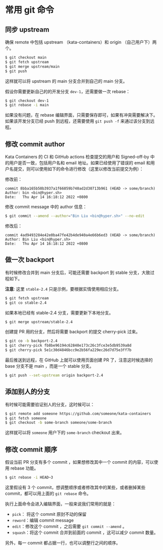 # 常用 git 命令

## 同步 upstream

确保 remote 中包括 upstream （kata-containers）和 origin （自己用户下）两个。


```bash
$ git checkout main
$ git fetch upstream
$ git merge upstream/main
$ git push
```

这样就可以将 upstream 的 main 分支合并到自己的 main 分支。

假设你需要更新自己的的开发分支 `dev-1`，还需要做一次 rebase：

```bash
$ git checkout dev-1
$ git rebase -i main
```

如果没有问题，在 rebase 编辑界面，只需要保存即可，如果有冲突需要解决下。如果该开发分支已经 push 到远程，还需要使用 `git push -f` 来通过该分支到远程。

## 修改 commit author

Kata Containers 的 CI 和 GitHub actions 检查提交的用户和 Signed-off-by 中的用户是否一致，包括用户名和 email 地址。如果已经使用了错误的 email 和用户名提交，则可以使用如下的命令进行修改（这里以修改当前提交为例）：

修改前：

```
commit 8bba165b50b3937a1f66059b740ad2d30713b961 (HEAD -> some/branch)
Author: bin <bin@hyper.sh>
Date:   Thu Apr 14 16:18:12 2022 +0800
```

修改 commit message 中的 author 信息：

```bash
$ git commit --amend --author="Bin Liu <bin@hyper.sh>" --no-edit
```

修改后：

```
commit 4ad9493284e42e0ba47fe42b4de940a4e66b6ed3 (HEAD -> some/branch)
Author: Bin Liu <bin@hyper.sh>
Date:   Thu Apr 14 16:18:12 2022 +0800
```

## 做一次 backport

有时候修改合并到 main 分支后，可能还需要 backport 到 stable 分支，大致过程如下。

**注意**: 这里 `stable-2.4` 只是示例，要根据实情使用相应分支。

```bash
$ git fetch upstream
$ git co stable-2.4
```

如果本地已经有 stable-2.4 分支，需要更新下本地分支。

```bash
$ git merge upstream/stable-2.4
```

创建提 PR 用的分支，然后将需要 backport 的提交 cherry-pick 过来。

```bash
$ git co -b backport-2.4
$ git cherry-pick fb8be96194c62840e173c26c3fce3e5db9539a8d
$ git cherry-pick 5e1c30d4846bcc9e2b56fa229ec26d7d75e3ff7b
```

最后推送到远程，在 GitHub 上就可以使用页面创建 PR 了，注意这时候选择的 base 分支不是 main ，而是一个 stable 分支。

```bash
$ git push --set-upstream origin backport-2.4
```

## 添加别人的分支

有时候可能需要验证别人的分支，这时候可以：

```bash
$ git remote add someone https://github.com/someone/kata-containers
$ git fetch someone
$ git checkout -b some-branch someone/some-branch
```

这样就可以将 `someone` 用户下的 `some-branch` checkout 出来。

## 修改 commit 顺序

假设当前 PR 分支有多个 commit ，如果想修改其中一个 commit 的内容，可以使用 rebase 功能。

```bash
$ git rebase -i HEAD~3
```

这里假设有 3 个 commit，想调整顺序或者修改其中的某些，或者删掉某些 commit，都可以用上面的 `git rebase` 命令。

执行上面命令会进入编辑界面，一般来说我们常用的就是：

- `pick`： 将这个 commit 原封不动的保留
- `reword`：编辑 commit message
- `edit`：修改这个 commit ，之后需要 `git commit --amend` 。
- `squash`：将这个 commit 合并到前面的 commit ，这可以减少 commit 数量。

另外，每一 commit 都占据一行，也可以调整行之间的顺序。

